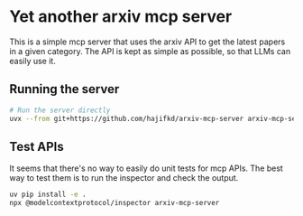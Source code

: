 # Yet another arxiv mcp server
This is a simple mcp server that uses the arxiv API to get the latest papers in a given category.
The API is kept as simple as possible, so that LLMs can easily use it.

## Running the server
```bash
# Run the server directly
uvx --from git+https://github.com/hajifkd/arxiv-mcp-server arxiv-mcp-server
```

## Test APIs
It seems that there's no way to easily do unit tests for mcp APIs.
The best way to test them is to run the inspector and check the output.
```bash
uv pip install -e .
npx @modelcontextprotocol/inspector arxiv-mcp-server
```

